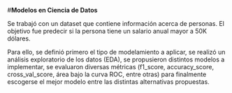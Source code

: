 #**Modelos en Ciencia de Datos**

Se trabajó con un dataset que contiene información acerca de personas. El objetivo fue predecir si la persona tiene un salario anual mayor a 50K dólares.

Para ello, se definió primero el tipo de modelamiento a aplicar, se realizó un análisis exploratorio de los datos (EDA), se propusieron distintos modelos a implementar, se evaluaron diversas métricas (f1_score, accuracy_score, cross_val_score, área bajo la curva ROC, entre otras) para finalmente escogerse el mejor modelo entre las distintas alternativas propuestas.
